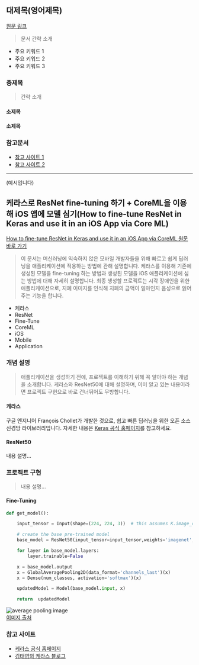 ## 대제목(영어제목)
[원문 링크]()
> 문서 간략 소개

* 주요 키워드 1
* 주요 키워드 2
* 주요 키워드 3

### 중제목
> 간략 소개

#### 소제목

#### 소제목

### 참고문서
* [참고 사이트 1]()
* [참고 사이트 2]()

----
(예시입니다)

## 케라스로 ResNet fine-tuning 하기 + CoreML을 이용해 iOS 앱에 모델 심기(How to fine-tune ResNet in Keras and use it in an iOS App via Core ML)
[How to fine-tune ResNet in Keras and use it in an iOS App via CoreML 원문 바로 가기](https://heartbeat.fritz.ai/how-to-fine-tune-resnet-in-keras-and-use-it-in-an-ios-app-via-core-ml-ee7fd84c1b26)
> 이 문서는 머신러닝에 익숙하지 않은 모바일 개발자들을 위해 빠르고 쉽게 딥러닝을 애플리케이션에 적용하는 방법에 관해 설명합니다. 케라스를 이용해 기존에 생성된 모델을 fine-tuning 하는 방법과 생성된 모델을 iOS 애플리케이션에 심는 방법에 대해 자세히 설명합니다. 최종 생성할 프로젝트는 시각 장애인을 위한 애플리케이션으로, 지폐 이미지를 인식해 지폐의 금액이 얼마인지 음성으로 읽어주는 기능을 합니다.

* 케라스
* ResNet
* Fine-Tune
* CoreML
* iOS
* Mobile
* Application


### 개념 설명
> 애플리케이션을 생성하기 전에, 프로젝트를 이해하기 위해 꼭 알아야 하는 개념을 소개합니다. 케라스와 ResNet50에 대해 설명하며, 이미 알고 있는 내용이라면 프로젝트 구현으로 바로 건너뛰어도 무방합니다.

#### 케라스
구글 엔지니어 François Chollet가 개발한 것으로, 쉽고 빠른 딥러닝을 위한 오픈 소스 신경망 라이브러리입니다. 자세한 내용은 [Keras 공식 홈페이지](https://keras.io)를 참고하세요.

#### ResNet50
내용 설명...


### 프로젝트 구현
> 내용 설명...

#### Fine-Tuning

```python
def get_model():

    input_tensor = Input(shape=(224, 224, 3))  # this assumes K.image_data_format() == 'channels_last'

    # create the base pre-trained model
    base_model = ResNet50(input_tensor=input_tensor,weights='imagenet',include_top=False)

    for layer in base_model.layers:
        layer.trainable=False

    x = base_model.output
    x = GlobalAveragePooling2D(data_format='channels_last')(x)
    x = Dense(num_classes, activation='softmax')(x)

    updatedModel = Model(base_model.input, x)

    return  updatedModel
```

![average pooling image](media/01_0.png)  
[이미지 출처](https://pythonmachinelearning.pro/introduction-to-convolutional-neural-networks-for-vision-tasks/)

### 참고 사이트
* [케라스 공식 홈페이지](https://keras.io)
* [김태영의 케라스 블로그](https://keras.io)
